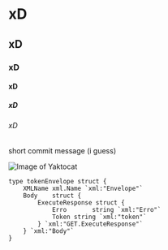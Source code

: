 # xD
## xD
### xD
#### xD
##### xD
###### xD

short commit message (i guess)

![Image of Yaktocat](https://octodex.github.com/images/yaktocat.png)

``` golang
type tokenEnvelope struct {
	XMLName xml.Name `xml:"Envelope"`
	Body    struct {
		ExecuteResponse struct {
			Erro       string `xml:"Erro"`
			Token string `xml:"token"`
		} `xml:"GET.ExecuteResponse"`
	} `xml:"Body"`
}

```

